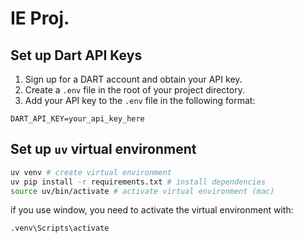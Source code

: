 # IE Proj.

## Set up Dart API Keys

1. Sign up for a DART account and obtain your API key.
2. Create a `.env` file in the root of your project directory.
3. Add your API key to the `.env` file in the following format:

```
DART_API_KEY=your_api_key_here
```

## Set up `uv` virtual environment

```zsh
uv venv # create virtual environment
uv pip install -r requirements.txt # install dependencies
source uv/bin/activate # activate virtual environment (mac)
```

if you use window, you need to activate the virtual environment with:

```shell
.venv\Scripts\activate
```
